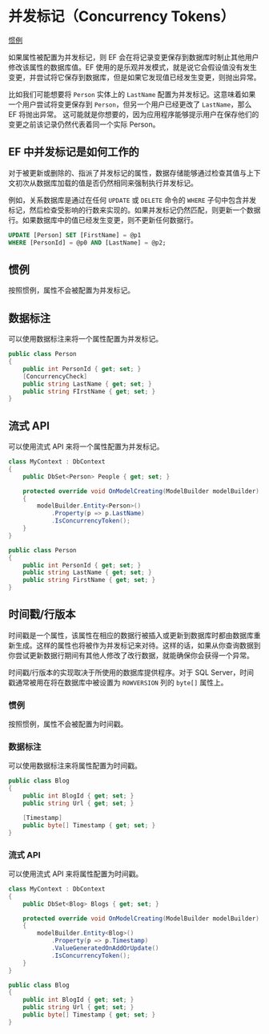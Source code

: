 # 并发标记（Concurrency Tokens）

[惯例](#惯例)

如果属性被配置为并发标记，则 EF 会在将记录变更保存到数据库时制止其他用户修改该属性的数据库值。EF 使用的是乐观并发模式，就是说它会假设值没有发生变更，并尝试将它保存到数据库，但是如果它发现值已经发生变更，则抛出异常。

比如我们可能想要将 `Person` 实体上的 `LastName` 配置为并发标记。这意味着如果一个用户尝试将变更保存到 `Person`，但另一个用户已经更改了 `LastName`，那么 EF 将抛出异常。 这可能就是你想要的，因为应用程序能够提示用户在保存他们的变更之前该记录仍然代表着同一个实际 Person。

## EF 中并发标记是如何工作的

对于被更新或删除的、指派了并发标记的属性，数据存储能够通过检查其值与上下文初次从数据库加载的值是否仍然相同来强制执行并发标记。

例如，关系数据库是通过在任何 `UPDATE` 或 `DELETE` 命令的  `WHERE` 子句中包含并发标记，然后检查受影响的行数来实现的。如果并发标记仍然匹配，则更新一个数据行。如果数据库中的值已经发生变更，则不更新任何数据行。

```SQL
UPDATE [Person] SET [FirstName] = @p1
WHERE [PersonId] = @p0 AND [LastName] = @p2;
```

## 惯例

按照惯例，属性不会被配置为并发标记。

## 数据标注

可以使用数据标注来将一个属性配置为并发标记。

```C#
public class Person
{
    public int PersonId { get; set; }
    [ConcurrencyCheck]
    public string LastName { get; set; }
    public string FIrstName { get; set; }
}
```

## 流式 API

可以使用流式 API 来将一个属性配置为并发标记。

```C#
class MyContext : DbContext
{
    public DbSet<Person> People { get; set; }

    protected override void OnModelCreating(ModelBuilder modelBuilder)
    {
        modelBuilder.Entity<Person>()
            .Property(p => p.LastName)
            .IsConcurrencyToken();
    }
}

public class Person
{
    public int PersonId { get; set; }
    public string LastName { get; set; }
    public string FirstName { get; set; }
}
```

## 时间戳/行版本

时间戳是一个属性，该属性在相应的数据行被插入或更新到数据库时都由数据库重新生成。这样的属性也将被作为并发标记来对待。这样的话，如果从你查询数据到你尝试更新数据行期间有其他人修改了改行数据，就能确保你会获得一个异常。

时间戳/行版本的实现取决于所使用的数据库提供程序。对于 SQL Server，时间戳通常被用在将在数据库中被设置为 `ROWVERSION` 列的 `byte[]` 属性上。

### 惯例

按照惯例，属性不会被配置为时间戳。

### 数据标注

可以使用数据标注来将属性配置为时间戳。

```C#
public class Blog
{
    public int BlogId { get; set; }
    public string Url { get; set; }

    [Timestamp]
    public byte[] Timestamp { get; set; }
}
```

### 流式 API

可以使用流式 API 来将属性配置为时间戳。

```C#
class MyContext : DbContext
{
    public DbSet<Blog> Blogs { get; set; }

    protected override void OnModelCreating(ModelBuilder modelBuilder)
    {
        modelBuilder.Entity<Blog>()
            .Property(p => p.Timestamp)
            .ValueGeneratedOnAddOrUpdate()
            .IsConcurrencyToken();
    }
}

public class Blog
{
    public int BlogId { get; set; }
    public string Url { get; set; }
    public byte[] Timestamp { get; set; }
}
```
